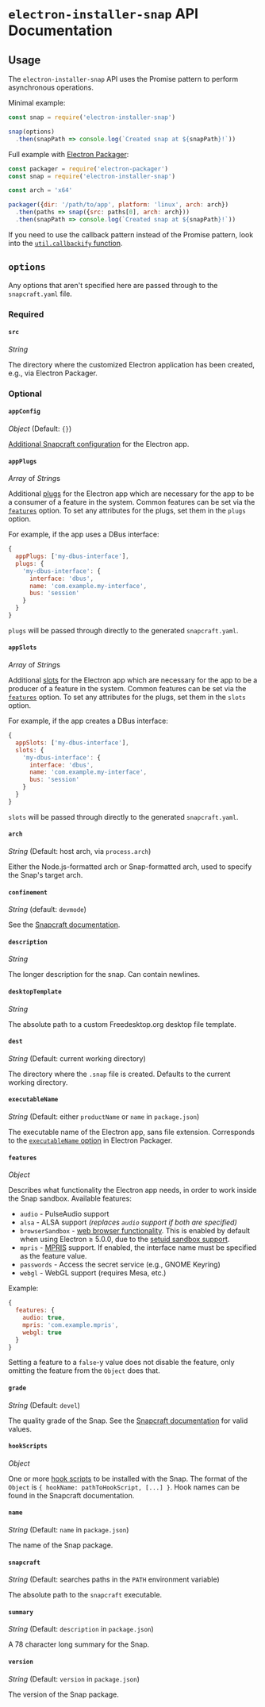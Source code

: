 # `electron-installer-snap` API Documentation

## Usage

The `electron-installer-snap` API uses the Promise pattern to perform asynchronous operations.

Minimal example:

```javascript
const snap = require('electron-installer-snap')

snap(options)
  .then(snapPath => console.log(`Created snap at ${snapPath}!`))
```

Full example with [Electron Packager](https://npm.im/electron-packager):

```javascript
const packager = require('electron-packager')
const snap = require('electron-installer-snap')

const arch = 'x64'

packager({dir: '/path/to/app', platform: 'linux', arch: arch})
  .then(paths => snap({src: paths[0], arch: arch}))
  .then(snapPath => console.log(`Created snap at ${snapPath}!`))
```

If you need to use the callback pattern instead of the Promise pattern, look into the [`util.callbackify` function](https://nodejs.org/api/util.html#util_util_callbackify_original).

## `options`

Any options that aren't specified here are passed through to the `snapcraft.yaml` file.

### Required

#### `src`

*String*

The directory where the customized Electron application has been created, e.g., via Electron
Packager.

### Optional

#### `appConfig`

*Object* (Default: `{}`)

[Additional Snapcraft configuration](https://docs.snapcraft.io/build-snaps/syntax#app-name) for the
Electron app.

#### `appPlugs`

*Array* of *String*s

Additional [plugs](https://docs.snapcraft.io/reference/interfaces) for the Electron app which are
necessary for the app to be a consumer of a feature in the system. Common features can be set via
the [`features`](#features) option. To set any attributes for the plugs, set them in the
`plugs` option.

For example, if the app uses a DBus interface:

```javascript
{
  appPlugs: ['my-dbus-interface'],
  plugs: {
    'my-dbus-interface': {
      interface: 'dbus',
      name: 'com.example.my-interface',
      bus: 'session'
    }
  }
}
```

`plugs` will be passed through directly to the generated `snapcraft.yaml`.

#### `appSlots`

*Array* of *String*s

Additional [slots](https://docs.snapcraft.io/reference/interfaces) for the Electron app which are
necessary for the app to be a producer of a feature in the system. Common features can be set via
the [`features`](#features) option. To set any attributes for the plugs, set them in the
`slots` option.

For example, if the app creates a DBus interface:

```javascript
{
  appSlots: ['my-dbus-interface'],
  slots: {
    'my-dbus-interface': {
      interface: 'dbus',
      name: 'com.example.my-interface',
      bus: 'session'
    }
  }
}
```

`slots` will be passed through directly to the generated `snapcraft.yaml`.

#### `arch`

*String* (Default: host arch, via `process.arch`)

Either the Node.js-formatted arch or Snap-formatted arch, used to specify the Snap's target arch.

#### `confinement`

*String* (default: `devmode`)

See the [Snapcraft documentation](https://snapcraft.io/docs/reference/confinement).

#### `description`

*String*

The longer description for the snap. Can contain newlines.

#### `desktopTemplate`

*String*

The absolute path to a custom Freedesktop.org desktop file template.

#### `dest`

*String* (Default: current working directory)

The directory where the `.snap` file is created. Defaults to the current working directory.

#### `executableName`

*String* (Default: either `productName` or `name` in `package.json`)

The executable name of the Electron app, sans file extension. Corresponds to the [`executableName`
option](https://github.com/electron-userland/electron-packager/blob/master/docs/api#executablename)
in Electron Packager.

#### `features`

*Object*

Describes what functionality the Electron app needs, in order to work inside the Snap sandbox.
Available features:

* `audio` - PulseAudio support
* `alsa` - ALSA support *(replaces `audio` support if both are specified)*
* `browserSandbox` - [web browser functionality](https://github.com/snapcore/snapd/wiki/Interfaces#browser-support).
  This is enabled by default when using Electron ≥ 5.0.0, due to the
  [setuid sandbox support](https://github.com/electron/electron/pull/17269).
* `mpris` - [MPRIS](https://specifications.freedesktop.org/mpris-spec/latest/) support. If enabled,
  the interface name must be specified as the feature value.
* `passwords` - Access the secret service (e.g., GNOME Keyring)
* `webgl` - WebGL support (requires Mesa, etc.)

Example:

```javascript
{
  features: {
    audio: true,
    mpris: 'com.example.mpris',
    webgl: true
  }
}
```

Setting a feature to a `false`-y value does not disable the feature, only omitting the feature from the
`Object` does that.

#### `grade`

*String* (Default: `devel`)

The quality grade of the Snap. See the [Snapcraft documentation](https://docs.snapcraft.io/build-snaps/syntax#grade)
for valid values.

#### `hookScripts`

*Object*

One or more [hook scripts](https://docs.snapcraft.io/build-snaps/hooks) to be installed with the
Snap. The format of the `Object` is `{ hookName: pathToHookScript, [...] }`. Hook names can be found
in the Snapcraft documentation.

#### `name`

*String* (Default: `name` in `package.json`)

The name of the Snap package.

#### `snapcraft`

*String* (Default: searches paths in the `PATH` environment variable)

The absolute path to the `snapcraft` executable.

#### `summary`

*String* (Default: `description` in `package.json`)

A 78 character long summary for the Snap.

#### `version`

*String* (Default: `version` in `package.json`)

The version of the Snap package.
